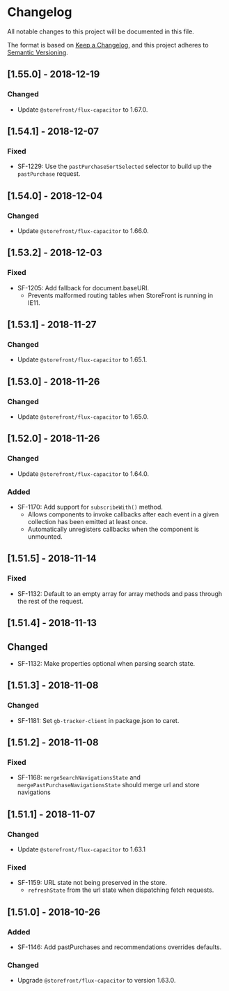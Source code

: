 # Changelog
All notable changes to this project will be documented in this file.

The format is based on [Keep a Changelog](https://keepachangelog.com/en/1.0.0/),
and this project adheres to [Semantic Versioning](https://semver.org/spec/v2.0.0.html).

## [1.55.0] - 2018-12-19
### Changed
- Update `@storefront/flux-capacitor` to 1.67.0.

## [1.54.1] - 2018-12-07
### Fixed
- SF-1229: Use the `pastPurchaseSortSelected` selector to build up the `pastPurchase` request.

## [1.54.0] - 2018-12-04
### Changed
- Update `@storefront/flux-capacitor` to 1.66.0.

## [1.53.2] - 2018-12-03
### Fixed
- SF-1205: Add fallback for document.baseURI.
  - Prevents malformed routing tables when StoreFront is running in IE11.

## [1.53.1] - 2018-11-27
### Changed
- Update `@storefront/flux-capacitor` to 1.65.1.

## [1.53.0] - 2018-11-26
### Changed
- Update `@storefront/flux-capacitor` to 1.65.0.

## [1.52.0] - 2018-11-26
### Changed
- Update `@storefront/flux-capacitor` to 1.64.0.

### Added
- SF-1170: Add support for `subscribeWith()` method.
  - Allows components to invoke callbacks after each event in a given collection has been emitted at least once.
  - Automatically unregisters callbacks when the component is unmounted.

## [1.51.5] - 2018-11-14
### Fixed
- SF-1132: Default to an empty array for array methods and pass through the rest of the request.

## [1.51.4] - 2018-11-13
## Changed
- SF-1132: Make properties optional when parsing search state.

## [1.51.3] - 2018-11-08
### Changed
- SF-1181: Set `gb-tracker-client` in package.json to caret.

## [1.51.2] - 2018-11-08
### Fixed
- SF-1168: `mergeSearchNavigationsState` and `mergePastPurchaseNavigationsState` should merge url and store navigations

## [1.51.1] - 2018-11-07
### Changed
- Update `@storefront/flux-capacitor` to 1.63.1

### Fixed
- SF-1159: URL state not being preserved in the store.
  - `refreshState` from the url state when dispatching fetch requests.

## [1.51.0] - 2018-10-26
### Added
- SF-1146: Add pastPurchases and recommendations overrides defaults.

### Changed
- Upgrade `@storefront/flux-capacitor` to version 1.63.0.

